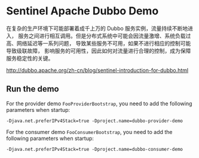 # Sentinel Apache Dubbo Demo

在复杂的生产环境下可能部署着成千上万的 Dubbo 服务实例，流量持续不断地进入，
服务之间进行相互调用。但是分布式系统中可能会因流量激增、系统负载过高、网络延迟等一系列问题，
导致某些服务不可用，如果不进行相应的控制可能导致级联故障，
影响服务的可用性，因此如何对流量进行合理的控制，成为保障服务稳定性的关键。

http://dubbo.apache.org/zh-cn/blog/sentinel-introduction-for-dubbo.html
## Run the demo

For the provider demo `FooProviderBootstrap`, you need to add the following parameters when startup:

```shell
-Djava.net.preferIPv4Stack=true -Dproject.name=dubbo-provider-demo
```

For the consumer demo `FooConsumerBootstrap`, you need to add the following parameters when startup:

```shell
-Djava.net.preferIPv4Stack=true -Dproject.name=dubbo-consumer-demo
```
